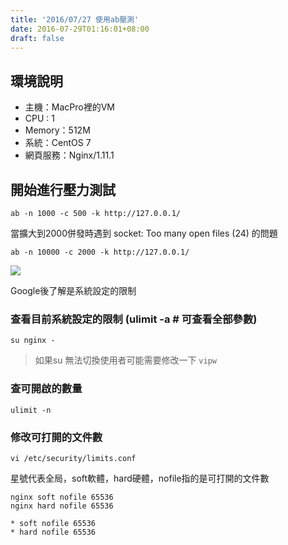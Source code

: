 ```yaml
---
title: '2016/07/27 使用ab壓測'
date: 2016-07-29T01:16:01+08:00
draft: false
---
```


## 環境說明
- 主機：MacPro裡的VM
- CPU : 1
- Memory：512M
- 系統：CentOS 7
- 網頁服務：Nginx/1.11.1

## 開始進行壓力測試

`ab -n 1000 -c 500 -k http://127.0.0.1/`

當擴大到2000併發時遇到 socket: Too many open files (24) 的問題

`ab -n 10000 -c 2000 -k http://127.0.0.1/`

![](https://fblog.ooopiz.com/images/201607/A07-01.png)

Google後了解是系統設定的限制

### 查看目前系統設定的限制 (ulimit -a # 可查看全部參數)

`su nginx -`

> 如果su 無法切換使用者可能需要修改一下 `vipw`

### 查可開啟的數量

`ulimit -n`

### 修改可打開的文件數

`vi /etc/security/limits.conf`

星號代表全局，soft軟體，hard硬體，nofile指的是可打開的文件數

```
nginx soft nofile 65536
nginx hard nofile 65536
```

```
* soft nofile 65536
* hard nofile 65536
```
